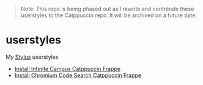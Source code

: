 > Note: This repo is being phased out as I rewrite and contribute these userstyles to the Catppuccin repo. It will be archived on a future date.

# userstyles
My [Stylus](https://github.com/openstyles/stylus) userstyles
- [Install Infinite Campus Catppuccin Frappe](https://raw.githubusercontent.com/r58Playz/userstyles/master/infinitecampus.user.css)
- [Install Chromium Code Search Catppuccin Frappe](https://raw.githubusercontent.com/r58Playz/userstyles/master/codesearch.user.css)
